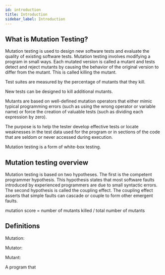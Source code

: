```yaml
---
id: introduction
title: Introduction
sidebar_label: Introduction
---
```


## What is Mutation Testing?

Mutation testing is used to design new software tests and evaluate the quality of existing software tests.
Mutation testing involves modifying a program in small ways.
Each mutated version is called a mutant and tests detect and reject mutants by causing the behavior of the original version to differ from the mutant. 
This is called killing the mutant. 

Test suites are measured by the percentage of mutants that they kill. 

New tests can be designed to kill additional mutants. 

Mutants are based on well-defined mutation operators that either mimic typical programming errors (such as using the wrong operator or variable name) or force the creation of valuable tests (such as dividing each expression by zero). 

The purpose is to help the tester develop effective tests or locate weaknesses in the test data used for the program or in sections of the code that are seldom or never accessed during execution.

Mutation testing is a form of white-box testing.

## Mutation testing overview

Mutation testing is based on two hypotheses. 
The first is the competent programmer hypothesis. 
This hypothesis states that most software faults introduced by experienced programmers are due to small syntactic errors.
The second hypothesis is called the coupling effect. 
The coupling effect asserts that simple faults can cascade or couple to form other emergent faults.

mutation score = number of mutants killed / total number of mutants

## Definitions

Mutation:

Mutator:

Mutant:

A program that 
